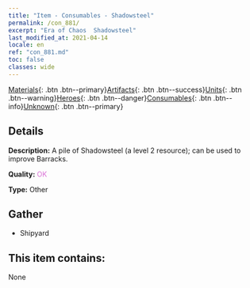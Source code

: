 ```yaml
---
title: "Item - Consumables - Shadowsteel"
permalink: /con_881/
excerpt: "Era of Chaos  Shadowsteel"
last_modified_at: 2021-04-14
locale: en
ref: "con_881.md"
toc: false
classes: wide
---
```

 [Materials](/Items/){: .btn .btn--primary}[Artifacts](/Items/Artifacts/){: .btn .btn--success}[Units](/Items/Units/){: .btn .btn--warning}[Heroes](/Items/Heroes/){: .btn .btn--danger}[Consumables](/Items/Consumables/){: .btn .btn--info}[Unknown](/Items/Unknown/){: .btn .btn--primary}

## Details
 **Description:** A pile of Shadowsteel (a level 2 resource); can be used to improve Barracks.

 **Quality:** <span style="color: #DA70D6">OK</span>

 **Type:** Other

## Gather

*    Shipyard 

## This item contains:

  None

